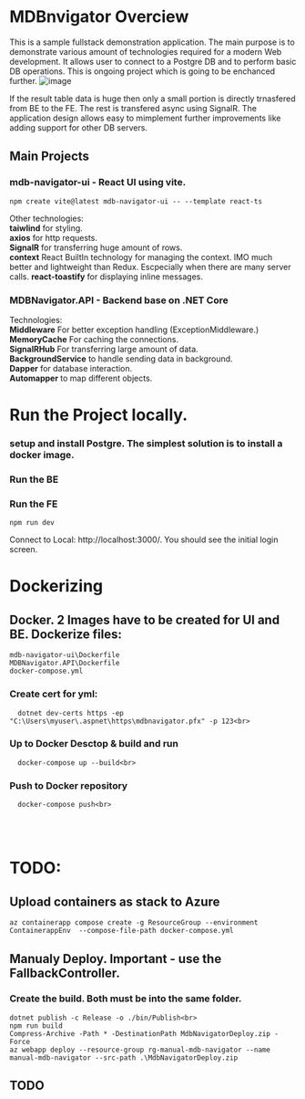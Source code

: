 # MDBnvigator Overciew

This is a sample fullstack demonstration application. The main purpose is to demonstrate various amount of technologies required for a modern Web development. It allows user to connect to a Postgre DB  and to perform basic DB operations. This is ongoing project which is going to be enchanced further. 
![image](https://github.com/user-attachments/assets/f60fa6e3-5774-4699-bee8-3ecabb15ceb1)

If the result table data is huge then only a small portion is directly trnasfered from BE to the FE. The rest is transfered async using SignalR. The application design allows easy to mimplement further improvements like adding support for other DB servers.

## Main Projects 
### mdb-navigator-ui - React UI using vite.
    npm create vite@latest mdb-navigator-ui -- --template react-ts
   Other technologies: <br>
   **taiwlind** for styling. <br>
   **axios** for http requests. <br>
   **SignalR** for transferring huge amount of rows. <br>
   **context** React BuiltIn technology for managing the context. IMO much better and lightweight than Redux. Escpecially when there are many server calls.
   **react-toastify** for displaying inline messages.
### MDBNavigator.API - Backend base on .NET Core
  Technologies:<br>
    **Middleware** For better exception handling (ExceptionMiddleware.) <br>
    **MemoryCache** For caching the connections. <br>
    **SignalRHub** For transferring large amount of data. <br>
    **BackgroundService** to handle sending data in background. <br>
    **Dapper** for database interaction. <br>
    **Automapper** to map different objects. <br>
    
# Run the Project locally.
  ### setup and install Postgre. The simplest solution is to install a docker image.
  ### Run the BE
  ### Run the FE
    npm run dev
  
Connect to Local: http://localhost:3000/. You should see the initial login screen.
  
# Dockerizing

## Docker. 2 Images have to be created for UI and BE. Dockerize files:
    mdb-navigator-ui\Dockerfile
    MDBNavigator.API\Dockerfile
    docker-compose.yml
  
  ### Create cert for yml:<br>
      dotnet dev-certs https -ep "C:\Users\myuser\.aspnet\https\mdbnavigator.pfx" -p 123<br>
  
  ### Up to Docker Desctop & build and run <br>
      docker-compose up --build<br>
  
  ### Push to Docker repository<br>
      docker-compose push<br>

<br>
<br>

# TODO:

## Upload containers as stack to Azure
    az containerapp compose create -g ResourceGroup --environment ContainerappEnv  --compose-file-path docker-compose.yml
    
## Manualy Deploy. Important - use the **FallbackController**. <br>
  ### Create the build. Both must be into the same folder.
    dotnet publish -c Release -o ./bin/Publish<br>
    npm run build
    Compress-Archive -Path * -DestinationPath MdbNavigatorDeploy.zip -Force
    az webapp deploy --resource-group rg-manual-mdb-navigator --name manual-mdb-navigator --src-path .\MdbNavigatorDeploy.zip

## TODO
